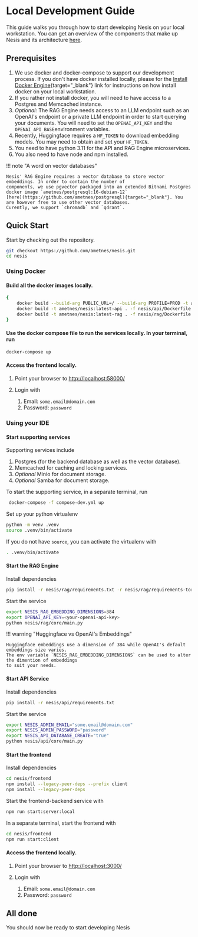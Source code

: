 # Local Development Guide

This guide walks you through how to start developing Nesis on your local workstation. You can
get an overview of the components that make up Nesis and its architecture [here](./architecture.md).

## Prerequisites
1. We use docker and docker-compose to support our development process. If you don't have docker installed
   locally, please for the [Install Docker Engine](https://docs.docker.com/engine/install/){target="_blank"} link for instructions on how
   install docker on your local workstation.
2. If you rather not install docker, you will need to have access to a Postgres and Memcached instance.
3. _Optional:_ The RAG Engine needs access to an LLM endpoint such as an OpenAI's endpoint or a private LLM endpoint 
in order to start querying your documents. You will need to set the `OPENAI_API_KEY` and the `OPENAI_API_BASE`environment variables.
4. Recently, Huggingface requires a `HF_TOKEN` to download embedding models. You may need to obtain and set your `HF_TOKEN`.
5. You need to have python 3.11 for the API and RAG Engine microservices.
6. You also need to have node and npm installed.


!!! note "A word on vector databases"

    Nesis' RAG Engine requires a vector database to store vector embeddings. In order to contain the number of
    components, we use pgvector packaged into an extended Bitnami Postgres docker image `ametnes/postgresql:16-debian-12` 
    [here](https://github.com/ametnes/postgresql){target="_blank"}. You are however free to use other vector databases.
    Curently, we support `chromadb` and `qdrant`.


## Quick Start

Start by checking out the repository.

```bash
git checkout https://github.com/ametnes/nesis.git
cd nesis
```

### Using Docker

#### Build all the docker images locally.

```bash
{
    docker build --build-arg PUBLIC_URL=/ --build-arg PROFILE=PROD -t ametnes/nesis:latest-frontend . -f nesis/frontend/Dockerfile
    docker build -t ametnes/nesis:latest-api . -f nesis/api/Dockerfile
    docker build -t ametnes/nesis:latest-rag . -f nesis/rag/Dockerfile
}
```

#### Use the docker compose file to run the services locally. In your terminal, run

```bash
docker-compose up
```

#### Access the frontend locally.

1. Point your browser to [http://localhost:58000/](http://localhost:58000/)
2. Login with

      1. Email: `some.email@domain.com`
      2. Password: `password`

### Using your IDE

#### Start supporting services

Supporting services include

1. Postgres (for the backend database as well as the vector database).
2. Memcached for caching and locking services.
3. _Optional_ Minio for document storage.
4. _Optional_ Samba for document storage.

To start the supporting service, in a separate terminal, run
```bash
 docker-compose -f compose-dev.yml up
```

Set up your python virtualenv
```bash
python -m venv .venv
source .venv/bin/activate
```

If you do not have `source`, you can activate the virtualenv with
```bash
. .venv/bin/activate
```

#### Start the RAG Engine
Install dependencies
```bash
pip install -r nesis/rag/requirements.txt -r nesis/rag/requirements-torch-cpu-x86.txt -r nesis/rag/requirements-huggingface.txt --default-timeout=1200
```

Start the service
```bash
export NESIS_RAG_EMBEDDING_DIMENSIONS=384 
export OPENAI_API_KEY=<your-openai-api-key>
python nesis/rag/core/main.py
```

!!! warning "Huggingface vs OpenAI's Embeddings"

    Huggingface embeddings use a dimension of 384 while OpenAI's default embeddings size varies.
    The env variable `NESIS_RAG_EMBEDDING_DIMENSIONS` can be used to alter the dimention of embeddings
    to suit your needs.

#### Start API Service
Install dependencies
```bash
pip install -r nesis/api/requirements.txt
```

Start the service
```bash
export NESIS_ADMIN_EMAIL="some.email@domain.com"
export NESIS_ADMIN_PASSWORD="password"
export NESIS_API_DATABASE_CREATE="true"
python nesis/api/core/main.py
```

#### Start the frontend
Install dependencies
```bash
cd nesis/frontend
npm install --legacy-peer-deps --prefix client
npm install --legacy-peer-deps
```

Start the frontend-backend service with
```bash
npm run start:server:local
```

In a separate terminal, start the frontend with
```bash
cd nesis/frontend
npm run start:client
```

#### Access the frontend locally.

1. Point your browser to [http://localhost:3000/](http://localhost:3000/)
2. Login with

      1. Email: `some.email@domain.com`
      2. Password: `password`


## All done
You should now be ready to start developing Nesis